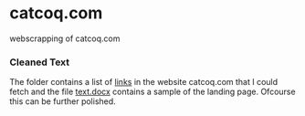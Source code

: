 # catcoq.com
webscrapping of catcoq.com
### Cleaned Text
The folder contains a list of [links](https://github.com/mm-crj/catcoq.com/blob/master/cleaned_text/list.txt) in the website catcoq.com that I could fetch and the file [text.docx](https://github.com/mm-crj/catcoq.com/blob/master/cleaned_text/text.docx) contains a sample of the landing page. Ofcourse this can be further polished.
